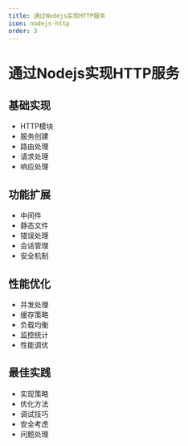 ```yaml
---
title: 通过Nodejs实现HTTP服务
icon: nodejs-http
order: 3
---
```


# 通过Nodejs实现HTTP服务

## 基础实现
- HTTP模块
- 服务创建
- 路由处理
- 请求处理
- 响应处理

## 功能扩展
- 中间件
- 静态文件
- 错误处理
- 会话管理
- 安全机制

## 性能优化
- 并发处理
- 缓存策略
- 负载均衡
- 监控统计
- 性能调优

## 最佳实践
- 实现策略
- 优化方法
- 调试技巧
- 安全考虑
- 问题处理
